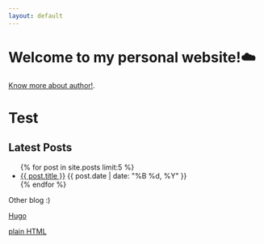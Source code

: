```yaml
---
layout: default
---
```


# Welcome to my personal website!☁️
[Know more about author!](./about.html).
# Test

<!-- Recent Posts Section -->
<h2>Latest Posts</h2>
<ul>
  {% for post in site.posts limit:5 %}
    <li>
      <a href="{{ post.url | relative_url }}">{{ post.title }}</a>
      <span class="post-date">{{ post.date | date: "%B %d, %Y" }}</span>
    </li>
  {% endfor %}
</ul>


Other blog :)

[Hugo](https://mhabib12345.github.io/hugo/)

[plain HTML](https://mhabib12345.github.io/math/)

